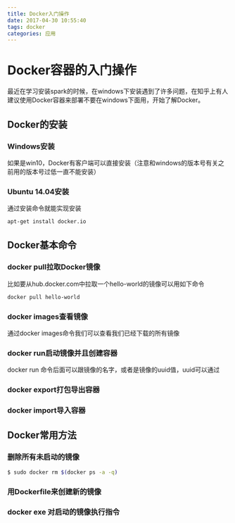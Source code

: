 ```yaml
---
title: Docker入门操作
date: 2017-04-30 10:55:40
tags: docker
categories: 应用
---
```

# Docker容器的入门操作

最近在学习安装spark的时候，在windows下安装遇到了许多问题，在知乎上有人建议使用Docker容器来部署不要在windows下面用，开始了解Docker。

## Docker的安装

### Windows安装
如果是win10，Docker有客户端可以直接安装（注意和windows的版本号有关之前用的版本号过低一直不能安装）

### Ubuntu 14.04安装
通过安装命令就能实现安装
```bash
apt-get install docker.io
```

## Docker基本命令

### docker pull拉取Docker镜像
比如要从hub.docker.com中拉取一个hello-world的镜像可以用如下命令
```bash
docker pull hello-world
```
### docker images查看镜像
通过docker images命令我们可以查看我们已经下载的所有镜像

### docker run启动镜像并且创建容器
docker run 命令后面可以跟镜像的名字，或者是镜像的uuid值，uuid可以通过

### docker export打包导出容器

### docker import导入容器

## Docker常用方法

### 删除所有未启动的镜像
```bash
$ sudo docker rm $(docker ps -a -q)
```
### 用Dockerfile来创建新的镜像

### docker exe 对启动的镜像执行指令
